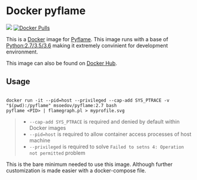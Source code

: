 # Docker pyflame

[![](https://images.microbadger.com/badges/image/msoedov/pyflame:2.7.svg)](https://microbadger.com/images/msoedov/pyflame:2.7 "Get your own image badge on microbadger.com")
 [![Docker Pulls](https://img.shields.io/docker/pulls/msoedov/pyflame.svg?maxAge=2592000)](https://hub.docker.com/r/msoedov/pyflame/)

This is a [Docker](https://www.docker.com/) image for [Pyflame](https://github.com/uber/pyflame). This image runs with a base of [Python:2.7/3.5/3.6](https://hub.docker.com/_/python/) making it extremely convinient for development environment.

This image can also be found on [Docker Hub](https://hub.docker.com/r/msoedov/pyflame/).

## Usage


```shell

docker run -it --pid=host --privileged --cap-add SYS_PTRACE -v "$(pwd):/pyflame" msoedov/pyflame:2.7 bash
pyflame <PID> | flamegraph.pl > myprofile.svg

```
> * `--cap-add SYS_PTRACE` is required and denied by default within Docker images
> * `--pid=host` is required to allow container access processes of host machine
> * `--privileged` is required to solve `Failed to setns 4: Operation not permitted` problem

This is the bare minimum needed to use this image. Although further customization is made easier with a docker-compose file.
